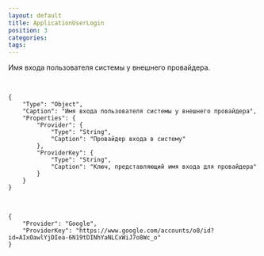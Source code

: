 ```yaml
---
layout: default
title: ApplicationUserLogin
position: 3
categories: 
tags: 
---
```


Имя входа пользователя системы у внешнего провайдера.

   

```
{
	"Type": "Object",
	"Caption": "Имя входа пользователя системы у внешнего провайдера",
	"Properties": {
		"Provider": {
			"Type": "String",
			"Caption": "Провайдер входа в систему"
		},
		"ProviderKey": {
			"Type": "String",
			"Caption": "Ключ, представляющий имя входа для провайдера"
		}
	}
}
```

   

```
{
	"Provider": "Google",
	"ProviderKey": "https://www.google.com/accounts/o8/id?id=AIxOawlYjDIea-6N19tDINhYaNLCxWiJ7o8Wc_o"
}
```

 

 


